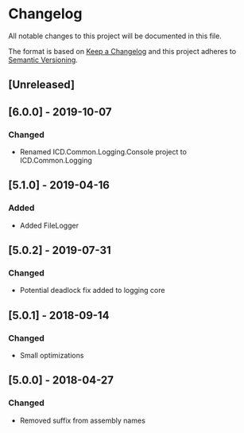 # Changelog
All notable changes to this project will be documented in this file.

The format is based on [Keep a Changelog](http://keepachangelog.com/en/1.0.0/)
and this project adheres to [Semantic Versioning](http://semver.org/spec/v2.0.0.html).

## [Unreleased]

## [6.0.0] - 2019-10-07
### Changed
 - Renamed ICD.Common.Logging.Console project to ICD.Common.Logging

## [5.1.0] - 2019-04-16
### Added
 - Added FileLogger

## [5.0.2] - 2019-07-31
### Changed
 - Potential deadlock fix added to logging core

## [5.0.1] - 2018-09-14
### Changed
 - Small optimizations

## [5.0.0] - 2018-04-27
### Changed
 - Removed suffix from assembly names
